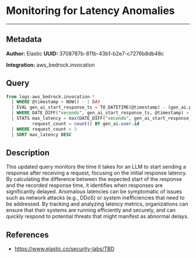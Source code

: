# Monitoring for Latency Anomalies

---

## Metadata

**Author:** Elastic
**UUID:** 3708787b-811b-43b1-b2e7-c7276b8db48c

**Integration:** aws_bedrock.invocation

## Query

```sql
from logs-aws_bedrock.invocation-*
  | WHERE @timestamp > NOW() - 1 DAY
  | EVAL gen_ai_start_response_ts = TO_DATETIME(@timestamp) - (gen_ai.performance.start_response_time / 1000)
  | WHERE DATE_DIFF("seconds", gen_ai_start_response_ts, @timestamp) > 5
  | STATS max_latency = max(DATE_DIFF("seconds", gen_ai_start_response_ts, @timestamp)),
          request_count = count() BY gen_ai.user.id
  | WHERE request_count > 3
  | SORT max_latency DESC

```

## Description

This updated query monitors the time it takes for an LLM to start sending a response after receiving a request, focusing on the initial response latency. By calculating the difference between the expected start of the response and the recorded response time, it identifies when responses are significantly delayed. Anomalous latencies can be symptomatic of issues such as network attacks (e.g., DDoS) or system inefficiencies that need to be addressed. By tracking and analyzing latency metrics, organizations can ensure that their systems are running efficiently and securely, and can quickly respond to potential threats that might manifest as abnormal delays.

## References

- https://www.elastic.co/security-labs/TBD
